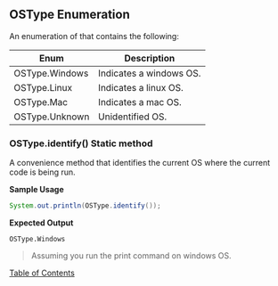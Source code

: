 ## OSType Enumeration

An enumeration of that contains the following:

| Enum           | Description             |
| -------------- | ----------------------- |
| OSType.Windows | Indicates a windows OS. |
| OSType.Linux   | Indicates a linux OS.   |
| OSType.Mac     | Indicates a mac OS.     |
| OSType.Unknown | Unidentified OS.        |

### OSType.identify() Static method

A convenience method that identifies the current OS where the current code is being run.

**Sample Usage**

```java
System.out.println(OSType.identify());
```

**Expected Output**

```
OSType.Windows
```

> Assuming you run the print command on windows OS.

[Table of Contents](USER_GUIDE_TOC.md)